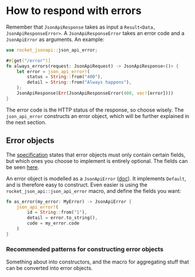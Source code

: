 # How to respond with errors

Remember that `JsonApiResponse` takes as input a `Result<Data, JsonApiResponseError>`. A `JsonApiResponseError` takes an
error code and a `JsonApiError` as arguments. An example:
```rust
use rocket_jsonapi::json_api_error;

##[get("/error")]
fn always_errors(request: JsonApiRequest) -> JsonApiResponse<()> {
    let error = json_api_error!(
        status = String::from("400"),
        detail = String::from("Always happens"),
    );
    JsonApiResponse(Err(JsonApiResponseError(400, vec![error])))
}
```

The error code is the HTTP status of the response, so choose wisely. The `json_api_error` constructs an error object, 
which will be further explained in the next section.

## Error objects

The [specification](https://jsonapi.org/format/#errors) states that error objects must only contain certain fields, but
which ones you choose to implement is entirely optional. The fields can be seen 
[here](https://jsonapi.org/format/#error-objects).

An error object is modelled as a `JsonApiError` ([doc](TODO)). It implements `Default`, and is therefore easy to 
construct. Even easier is using the `rocket_json_api::json_api_error` macro, and define the fields you want:
```rust
fn as_error(my_error: MyError) -> JsonApiError {
    json_api_error!(
        id = String::from("1"),
        detail = error.to_string(), 
        code = my_error.code
    )
}
``` 

### Recommended patterns for constructing error objects

Something about into constructors, and the macro for aggregating stuff that can be converted into error objects.
